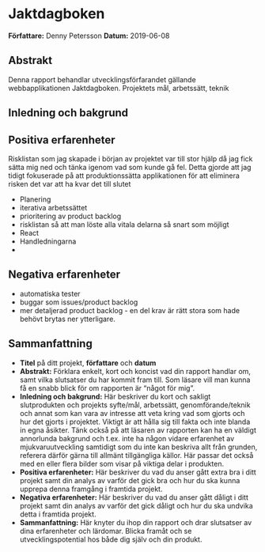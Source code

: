 # Jaktdagboken
**Författare:** Denny Petersson
**Datum:** 2019-06-08

## Abstrakt
Denna rapport behandlar utvecklingsförfarandet gällande webbapplikationen Jaktdagboken. Projektets mål, arbetssätt, teknik 

## Inledning och bakgrund

## Positiva erfarenheter
Risklistan som jag skapade i början av projektet var till stor hjälp då jag fick sätta mig ned och tänka igenom vad som kunde gå fel. Detta gjorde att jag tidigt fokuserade på att produktionssätta applikationen för att eliminera risken det var att ha kvar det till slutet
- Planering
- iterativa arbetssättet
- prioritering av product backlog
- risklistan så att man löste alla vitala delarna så snart som möjligt
- React
- Handledningarna
- 
## Negativa erfarenheter
- automatiska tester
- buggar som issues/product backlog
- mer detaljerad product backlog - en del krav är rätt stora som hade behövt brytas ner  ytterligare.
## Sammanfattning
-   **Titel**  på ditt projekt,  **författare**  och  **datum**
-   **Abstrakt:**  Förklara enkelt, kort och koncist vad din rapport handlar om, samt vilka slutsatser du har kommit fram till. Som läsare vill man kunna få en snabb blick för om rapporten är “något för mig”.
-   **Inledning och bakgrund:**  Här beskriver du kort och sakligt slutprodukten och projekts syfte/mål, arbetssätt, genomförande/teknik och annat som kan vara av intresse att veta kring vad som gjorts och hur det gjorts i projektet. Viktigt är att hålla sig till fakta och inte blanda in egna åsikter. Tänk också på att läsaren av rapporten kan ha en väldigt annorlunda bakgrund och t.ex. inte ha någon vidare erfarenhet av mjukvaruutveckling samtidigt som du inte kan beskriva allt från grunden, referera därför gärna till allmänt tillgängliga källor. Här passar det också med en eller flera bilder som visar på viktiga delar i produkten.
-   **Positiva erfarenheter:**  Här beskriver du vad du anser gått extra bra i ditt projekt samt din analys av varför det gick bra och hur du ska kunna upprepa denna framgång i framtida projekt.
-   **Negativa erfarenheter:**  Här beskriver du vad du anser gått dåligt i ditt projekt samt din analys av varför det gick dåligt och hur du ska undvika detta i framtida projekt.
-   **Sammanfattning:**  Här knyter du ihop din rapport och drar slutsatser av dina erfarenheter och lärdomar. Blicka framåt och se utvecklingspotential hos både dig själv och din produkt.
<!--stackedit_data:
eyJoaXN0b3J5IjpbLTYyNTYxNzMxMSwtMTkzNzM4MzQ4OSwyMD
UxNTI5NzkwXX0=
-->
